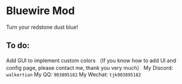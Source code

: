# Bluewire Mod

Turn your redstone dust blue!

## To do:
Add GUI to implement custom colors
（If you know how to add UI and config page, please contact me, thank you very much）
My Discord: `walkertian`
My QQ: `903895182`
My Wechat: `tjk903895182`
